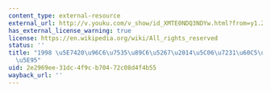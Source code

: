 ```yaml
---
content_type: external-resource
external_url: http://v.youku.com/v_show/id_XMTE0NDQ3NDYw.html?from=y1.2-2.4.1
has_external_license_warning: true
license: https://en.wikipedia.org/wiki/All_rights_reserved
status: ''
title: "1998 \u5E7420\u96C6\u7535\u89C6\u5267\u2014\u5C06\u7231\u60C5\u8FDB\u884C\u5230\
  \u5E95"
uid: 2e2969ee-31dc-4f9c-b704-72c08d4f4b55
wayback_url: ''
---
```

